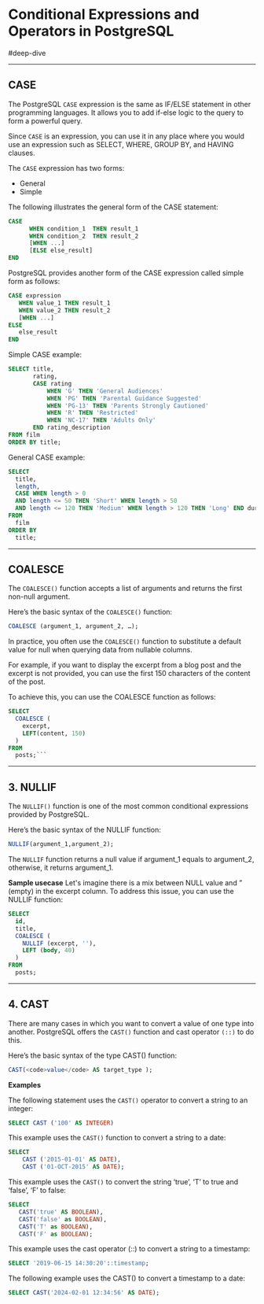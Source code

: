 # Conditional Expressions and Operators in PostgreSQL

#deep-dive

---
## CASE

The PostgreSQL `CASE` expression is the same as IF/ELSE statement in other programming languages. It allows you to add if-else logic to the query to form a powerful query.

Since `CASE` is an expression, you can use it in any place where you would use an expression such as SELECT, WHERE, GROUP BY, and HAVING clauses.

The `CASE` expression has two forms:

- General
- Simple

The following illustrates the general form of the CASE statement:

```SQL
CASE
      WHEN condition_1  THEN result_1
      WHEN condition_2  THEN result_2
      [WHEN ...]
      [ELSE else_result]
END
```

PostgreSQL provides another form of the CASE expression called simple form as follows:

```SQL
CASE expression
   WHEN value_1 THEN result_1
   WHEN value_2 THEN result_2
   [WHEN ...]
ELSE
   else_result
END
```

Simple CASE example:

```SQL
SELECT title,
       rating,
       CASE rating
           WHEN 'G' THEN 'General Audiences'
           WHEN 'PG' THEN 'Parental Guidance Suggested'
           WHEN 'PG-13' THEN 'Parents Strongly Cautioned'
           WHEN 'R' THEN 'Restricted'
           WHEN 'NC-17' THEN 'Adults Only'
       END rating_description
FROM film
ORDER BY title;
```

General CASE example:

```SQL
SELECT
  title,
  length,
  CASE WHEN length > 0
  AND length <= 50 THEN 'Short' WHEN length > 50
  AND length <= 120 THEN 'Medium' WHEN length > 120 THEN 'Long' END duration
FROM
  film
ORDER BY
  title;
```

---
## COALESCE

The `COALESCE()` function accepts a list of arguments and returns the first non-null argument.

Here’s the basic syntax of the `COALESCE()` function:

```SQL
COALESCE (argument_1, argument_2, …);
```

In practice, you often use the `COALESCE()` function to substitute a default value for null when querying data from nullable columns.

For example, if you want to display the excerpt from a blog post and the excerpt is not provided, you can use the first 150 characters of the content of the post.

To achieve this, you can use the COALESCE function as follows:

````SQL
SELECT
  COALESCE (
    excerpt,
    LEFT(content, 150)
  )
FROM
  posts;```
````

---
## 3. NULLIF

The `NULLIF()` function is one of the most common conditional expressions provided by PostgreSQL.

Here’s the basic syntax of the NULLIF function:

```SQL
NULLIF(argument_1,argument_2);
```

The `NULLIF` function returns a null value if argument_1 equals to argument_2, otherwise, it returns argument_1.

**Sample usecase**
Let's imagine there is a mix between NULL value and ” (empty) in the excerpt column. To address this issue, you can use the NULLIF function:

```SQL
SELECT
  id,
  title,
  COALESCE (
    NULLIF (excerpt, ''),
    LEFT (body, 40)
  )
FROM
  posts;
```

---
## 4. CAST

There are many cases in which you want to convert a value of one type into another. PostgreSQL offers the `CAST()` function and cast operator `(::)` to do this.

Here’s the basic syntax of the type CAST() function:

```SQL
CAST(<code>value</code> AS target_type );
```

**Examples**

The following statement uses the `CAST()` operator to convert a string to an integer:

```SQL
SELECT CAST ('100' AS INTEGER)
```

This example uses the `CAST()` function to convert a string to a date:

```SQL
SELECT
    CAST ('2015-01-01' AS DATE),
    CAST ('01-OCT-2015' AS DATE);
```

This example uses the `CAST()` to convert the string ‘true’, ‘T’ to true and ‘false’, ‘F’ to false:

```SQL
SELECT
   CAST('true' AS BOOLEAN),
   CAST('false' as BOOLEAN),
   CAST('T' as BOOLEAN),
   CAST('F' as BOOLEAN);
```

This example uses the cast operator (::) to convert a string to a timestamp:

```SQL
SELECT '2019-06-15 14:30:20'::timestamp;
```

The following example uses the CAST() to convert a timestamp to a date:

```SQL
SELECT CAST('2024-02-01 12:34:56' AS DATE);
```
